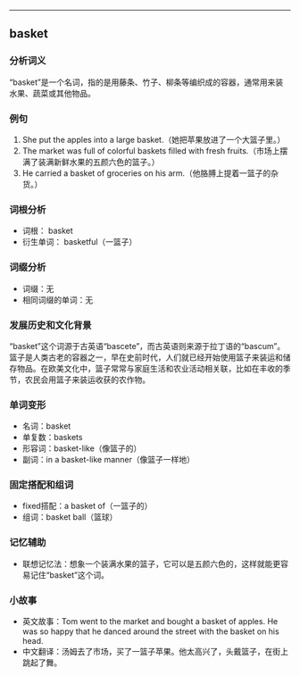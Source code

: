 
---------------
## basket
### 分析词义
“basket”是一个名词，指的是用藤条、竹子、柳条等编织成的容器，通常用来装水果、蔬菜或其他物品。

### 例句
1. She put the apples into a large basket.（她把苹果放进了一个大篮子里。）
2. The market was full of colorful baskets filled with fresh fruits.（市场上摆满了装满新鲜水果的五颜六色的篮子。）
3. He carried a basket of groceries on his arm.（他胳膊上提着一篮子的杂货。）

### 词根分析
- 词根： basket
- 衍生单词： basketful（一篮子）

### 词缀分析
- 词缀：无
- 相同词缀的单词：无

### 发展历史和文化背景
“basket”这个词源于古英语“bascete”，而古英语则来源于拉丁语的“bascum”。篮子是人类古老的容器之一，早在史前时代，人们就已经开始使用篮子来装运和储存物品。在欧美文化中，篮子常常与家庭生活和农业活动相关联，比如在丰收的季节，农民会用篮子来装运收获的农作物。

### 单词变形
- 名词：basket
- 单复数：baskets
- 形容词：basket-like（像篮子的）
- 副词：in a basket-like manner（像篮子一样地）

### 固定搭配和组词
- fixed搭配：a basket of（一篮子的）
- 组词：basket ball（篮球）

### 记忆辅助
- 联想记忆法：想象一个装满水果的篮子，它可以是五颜六色的，这样就能更容易记住“basket”这个词。

### 小故事
- 英文故事：Tom went to the market and bought a basket of apples. He was so happy that he danced around the street with the basket on his head.
- 中文翻译：汤姆去了市场，买了一篮子苹果。他太高兴了，头戴篮子，在街上跳起了舞。


